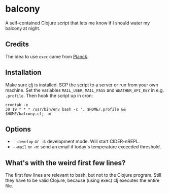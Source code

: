 
# balcony

A self-contained Clojure script that lets me know if I should water my
balcony at night.

## Credits

The idea to use `exec` came from [Planck](https://github.com/planck-repl/planck).

## Installation

Make sure [clj](https://clojure.org/guides/getting_started) is installed.
SCP the script to a server or run from your own machine.
Set the variables `MAIL_USER`, `MAIL_PASS` and `WEATHER_API_KEY` in e.g. `.profile`.
Then hook the script up in cron:

    crontab -e
    30 19 * * * /usr/bin/env bash -c '. $HOME/.profile && $HOME/balcony.clj -m'

## Options

- `--develop` or `-d`: development mode. Will start CIDER-nREPL.
- `--mail` or `-m`: send an email if today's temperature exceeded threshold.

## What's with the weird first few lines?

The first few lines are relevant to bash, but not to the Clojure program. Still they have to be valid Clojure, because (using exec) clj executes the entire file.
